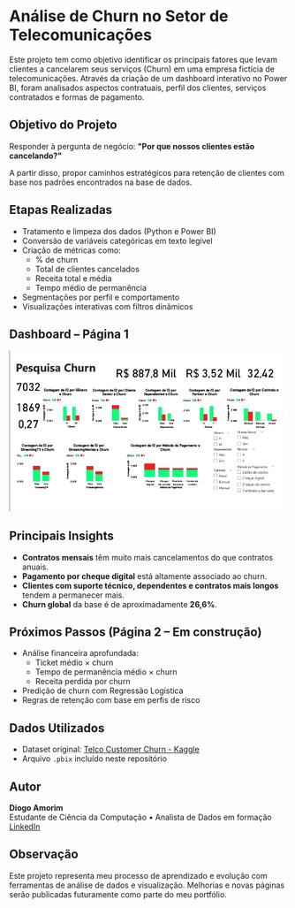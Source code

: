 # Análise de Churn no Setor de Telecomunicações

Este projeto tem como objetivo identificar os principais fatores que levam clientes a cancelarem seus serviços (Churn) em uma empresa fictícia de telecomunicações. Através da criação de um dashboard interativo no Power BI, foram analisados aspectos contratuais, perfil dos clientes, serviços contratados e formas de pagamento.


## Objetivo do Projeto

Responder à pergunta de negócio:
**"Por que nossos clientes estão cancelando?"**

A partir disso, propor caminhos estratégicos para retenção de clientes com base nos padrões encontrados na base de dados.


## Etapas Realizadas

- Tratamento e limpeza dos dados (Python e Power BI)
- Conversão de variáveis categóricas em texto legível
- Criação de métricas como:
  - % de churn
  - Total de clientes cancelados
  - Receita total e média
  - Tempo médio de permanência
- Segmentações por perfil e comportamento
- Visualizações interativas com filtros dinâmicos


## Dashboard – Página 1

![Dashboard Página 1](dashboard_pagina1.jpeg)


## Principais Insights

- **Contratos mensais** têm muito mais cancelamentos do que contratos anuais.
- **Pagamento por cheque digital** está altamente associado ao churn.
- **Clientes com suporte técnico, dependentes e contratos mais longos** tendem a permanecer mais.
- **Churn global** da base é de aproximadamente **26,6%**.


## Próximos Passos (Página 2 – Em construção)

- Análise financeira aprofundada:
  - Ticket médio × churn
  - Tempo de permanência médio × churn
  - Receita perdida por churn
- Predição de churn com Regressão Logística
- Regras de retenção com base em perfis de risco


## Dados Utilizados

- Dataset original: [Telco Customer Churn - Kaggle](https://www.kaggle.com/datasets/blastchar/telco-customer-churn)
- Arquivo `.pbix` incluído neste repositório


## Autor

**Diogo Amorim**  
Estudante de Ciência da Computação • Analista de Dados em formação  
[LinkedIn](https://www.linkedin.com/in/diogo-fabr%C3%ADcio-amorim-678449138)


## Observação

Este projeto representa meu processo de aprendizado e evolução com ferramentas de análise de dados e visualização. Melhorias e novas páginas serão publicadas futuramente como parte do meu portfólio.


